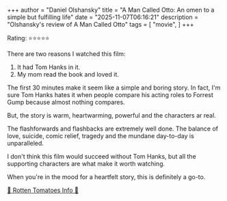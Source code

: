 +++
author = "Daniel Olshansky"
title = "A Man Called Otto: An omen to a simple but fulfilling life"
date = "2025-11-07T06:16:21"
description = "Olshansky's review of A Man Called Otto"
tags = [
    "movie",
]
+++

Rating: ⭐⭐⭐⭐⭐

There are two reasons I watched this film:

1. It had Tom Hanks in it.
2. My mom read the book and loved it.

The first 30 minutes make it seem like a simple and boring story. In fact, I'm
sure Tom Hanks hates it when people compare his acting roles to Forrest Gump
because almost nothing compares.

But, the story is warm, heartwarming, powerful and the characters ar real.

The flashforwards and flashbacks are extremely well done. The balance of love,
suicide, comic relief, tragedy and the mundane day-to-day is unparalleled.

I don't think this film would succeed without Tom Hanks, but all the supporting
characters are what make it worth watching.

When you're in the mood for a heartfelt story, this is definitely a go-to.

[🍅 Rotten Tomatoes Info 🍅](https://www.rottentomatoes.com/m/a_man_called_otto)
